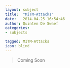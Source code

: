 ```yaml
---
layout: subject
title:  "MiTM-Attacks"
date:   2014-04-25 16:54:46
author: Quinten De Swaef
categories:
- subjects

tagged: MITM-Attacks
icon: blind
---
```


> Coming Soon
